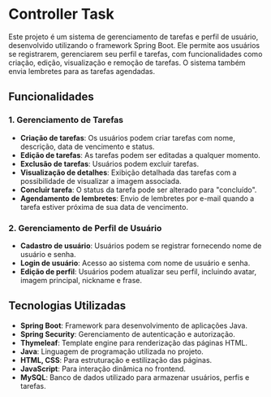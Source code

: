 # Controller Task

Este projeto é um sistema de gerenciamento de tarefas e perfil de usuário, desenvolvido utilizando o framework Spring Boot. Ele permite aos usuários se registrarem, gerenciarem seu perfil e tarefas, com funcionalidades como criação, edição, visualização e remoção de tarefas. O sistema também envia lembretes para as tarefas agendadas.

## Funcionalidades

### 1. **Gerenciamento de Tarefas**
   - **Criação de tarefas**: Os usuários podem criar tarefas com nome, descrição, data de vencimento e status.
   - **Edição de tarefas**: As tarefas podem ser editadas a qualquer momento.
   - **Exclusão de tarefas**: Usuários podem excluir tarefas.
   - **Visualização de detalhes**: Exibição detalhada das tarefas com a possibilidade de visualizar a imagem associada.
   - **Concluir tarefa**: O status da tarefa pode ser alterado para "concluído".
   - **Agendamento de lembretes**: Envio de lembretes por e-mail quando a tarefa estiver próxima de sua data de vencimento.

### 2. **Gerenciamento de Perfil de Usuário**
   - **Cadastro de usuário**: Usuários podem se registrar fornecendo nome de usuário e senha.
   - **Login de usuário**: Acesso ao sistema com nome de usuário e senha.
   - **Edição de perfil**: Usuários podem atualizar seu perfil, incluindo avatar, imagem principal, nickname e frase.

## Tecnologias Utilizadas
- **Spring Boot**: Framework para desenvolvimento de aplicações Java.
- **Spring Security**: Gerenciamento de autenticação e autorização.
- **Thymeleaf**: Template engine para renderização das páginas HTML.
- **Java**: Linguagem de programação utilizada no projeto.
- **HTML, CSS**: Para estruturação e estilização das páginas.
- **JavaScript**: Para interação dinâmica no frontend.
- **MySQL**: Banco de dados utilizado para armazenar usuários, perfis e tarefas.
